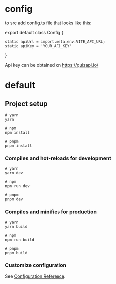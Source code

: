 # config
 
to src add config.ts file that looks like this:

export default class Config {

    static apiUrl = import.meta.env.VITE_API_URL;
    static apiKey = 'YOUR_API_KEY'
} 

Api key can be obtained on https://quizapi.io/

# default

## Project setup

```
# yarn
yarn

# npm
npm install

# pnpm
pnpm install
```

### Compiles and hot-reloads for development

```
# yarn
yarn dev

# npm
npm run dev

# pnpm
pnpm dev
```

### Compiles and minifies for production

```
# yarn
yarn build

# npm
npm run build

# pnpm
pnpm build
```

### Customize configuration

See [Configuration Reference](https://vitejs.dev/config/).
